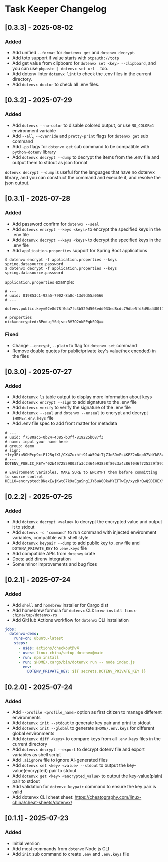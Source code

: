 <!-- Keep a Changelog guide -> https://keepachangelog.com -->

# Task Keeper Changelog

## [0.3.3] - 2025-08-02

### Added

- Add unified `--format` for `dootenvx get` and `dotenvx decrypt`.
- Add totp support if value starts with `otpauth://totp`
- Add get value from clipboard for `dotenvx set <key> --clipboard`, and you can use `pbpaste | dotenvx set url -` too.
- Add dotenv linter `dotenvx lint` to check the .env files in the current directory.
- Add  `dotenvx doctor` to check all .env files.

## [0.3.2] - 2025-07-29

### Added

- Add `dotenvx --no-color` to disable colored output, or use `NO_COLOR=1` environment variable
- Add `--all`, `--override` and `pretty-print` flags for `dotenvx get` sub command
- Add `-pp` flags for `dotenvx get` sub command to be compatible with `python-dotenv` library
- Add `dotenvx decrypt --dump` to decrypt the items from the .env file and output them to stdout as json format

`dotenvx decrypt --dump` is useful for the languages that have no dotenvx library,
and you can construct the command and execute it, and resolve the json output.

## [0.3.1] - 2025-07-28

### Added

- Add password confirm for `dotenvx --seal`
- Add `dotenvx encrypt --keys <keys>` to encrypt the specified keys in the .env file
- Add `dotenvx decrypt --keys <keys>` to decrypt the specified keys in the .env file
- Add  `application.properties` support for Spring Boot applications

```shell
$ dotenvx encrypt -f application.properties --keys spring.datasource.password
$ dotenvx decrypt -f application.properties --keys spring.datasource.password
```

`application.properties` example:

```properties
# ---
# uuid: 019853c1-92a5-7902-8a0c-13d9d55a0566
# ---

dotenv.public.key=02e8d78f0da7fc3b529d503edd933ed8cdc79dbe5fd5d9bd480f1e63a09905f3b3

# properties
nick=encrypted:BPodujYSdjsczRV7O2nkPPqbS9Q==
```

### Fixed

- Change `--encrypt`, `--plain` to flag for `dotenvx set` command
- Remove double quotes for public/private key's value(hex encoded) in the files

## [0.3.0] - 2025-07-27

### Added

- Add `dotenvx ls` table output to display more information about keys
- Add `dotenvx encrypt --sign` to add signature to the .env file
- Add `dotenvx verify` to verify the signature of the .env file
- Add `dotenvx --seal` and `dotenvx --unseal` to encrypt and decrypt `$HOME/.env.keys` file
- Add .env file spec to add front matter for metadata

```
# ---
# uuid: f7580ac5-0b24-4385-b3ff-819225b687f3
# name: input your name here
# group: demo
# sign: +1+y3Eio5OHPcp9xiP125qfXl/CX4Zuxhft91aW59WtTjZJoSDmFs4KPZ2nDop07VdYkE8vF2BWuUpneCU1xlA==
# ---
DOTENV_PUBLIC_KEY="02b4972559803fa3c2464e93858f80c3a4c86f046f725329f8975e007b393dc4f0"

# Environment variables. MAKE SURE to ENCRYPT them before committing to source control
HELLO=encrypted:BNexEwjKwt87k9aEgaSng1JY6uW8OkwMYEFTwEy/xyzDrQwQSDIUEXNlcwWi6rnvR1Q60G35NO4NWwhUYAaAON1LOnvMk+tJjTQJaM8DPeX2AJ8IzoTV44FLJsbOiMa77RLrnBv7

```

## [0.2.2] - 2025-07-25

### Added

- Add `dotenvx decrypt <value>` to decrypt the encrypted value and output it to stdout
- Add `dotenvx -c 'command'` to run command with injected environment variables, compatible with shell style.
- Add `dotenvx keypair --dump` to add public key to .env file and `DOTENV_PRIVATE_KEY` to `.env.keys` file
- Add compatible APIs from `dotenvy` crate
- Docs: add direnv integration
- Some minor improvements and bug fixes

## [0.2.1] - 2025-07-24

### Added

- Add `shell` and `homebrew` installer for Cargo dist
- Add homebrew formula for `dotenvx` CLI: `brew install linux-china/tap/dotenvx-rs`
- Add GitHub Actions workflow for `dotenvx` CLI installation

```yaml
jobs:
  dotenvx-demo:
    runs-on: ubuntu-latest
    steps:
      - uses: actions/checkout@v4
      - uses: linux-china/setup-dotenvx@main
      - run: npm install
      - run: $HOME/.cargo/bin/dotenvx run -- node index.js
        env:
          DOTENV_PRIVATE_KEY: ${{ secrets.DOTENV_PRIVATE_KEY }}
```

## [0.2.0] - 2025-07-24

### Added

- Add `--profile <profile_name>` option as first citizen to manage different environments
- Add `dotenvx init --stdout` to generate key pair and print to stdout
- Add `dotenvx init --global` to generate `$HOME/.env.keys` for different global environments
- Add `dotenvx diff <keys>` to compare keys from all `.env.keys` files in the current directory
- Add `dotenvx decrypt --export` to decrypt dotenv file and export variables as shell script
- Add `.aiignore` file to ignore AI-generated files
- Add `dotenvx set <key> <value> --stdout` to output the key-value(encrypted) pair to stdout
- Add `dotenvx get <key> <encrypted_value>` to output the key-value(plain) pair to stdout
- Add validation for `dotenvx keypair` command to ensure the key pair is valid
- Add dotenvx CLI cheat sheet: https://cheatography.com/linux-china/cheat-sheets/dotenvx/

## [0.1.1] - 2025-07-23

### Added

- Initial version
- Add most commands from `dotenvx` Node.js CLI
- Add `init` sub command to create `.env` and `.env.keys` file
